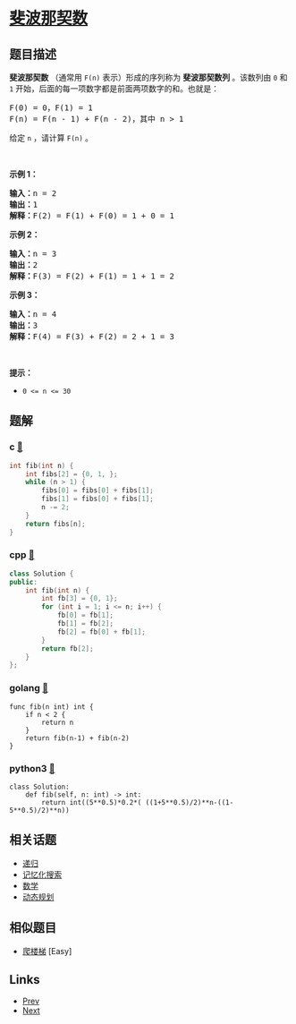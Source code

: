 
# [斐波那契数](https://leetcode-cn.com/problems/fibonacci-number)

## 题目描述

<p><strong>斐波那契数</strong>&nbsp;（通常用&nbsp;<code>F(n)</code> 表示）形成的序列称为 <strong>斐波那契数列</strong> 。该数列由&nbsp;<code>0</code> 和 <code>1</code> 开始，后面的每一项数字都是前面两项数字的和。也就是：</p>

<pre>
F(0) = 0，F(1)&nbsp;= 1
F(n) = F(n - 1) + F(n - 2)，其中 n &gt; 1
</pre>

<p>给定&nbsp;<code>n</code> ，请计算 <code>F(n)</code> 。</p>

<p>&nbsp;</p>

<p><strong>示例 1：</strong></p>

<pre>
<strong>输入：</strong>n = 2
<strong>输出：</strong>1
<strong>解释：</strong>F(2) = F(1) + F(0) = 1 + 0 = 1
</pre>

<p><strong>示例 2：</strong></p>

<pre>
<strong>输入：</strong>n = 3
<strong>输出：</strong>2
<strong>解释：</strong>F(3) = F(2) + F(1) = 1 + 1 = 2
</pre>

<p><strong>示例 3：</strong></p>

<pre>
<strong>输入：</strong>n = 4
<strong>输出：</strong>3
<strong>解释：</strong>F(4) = F(3) + F(2) = 2 + 1 = 3
</pre>

<p>&nbsp;</p>

<p><strong>提示：</strong></p>

<ul>
	<li><code>0 &lt;= n &lt;= 30</code></li>
</ul>


## 题解

### c [🔗](fibonacci-number.c) 
```c
int fib(int n) {
    int fibs[2] = {0, 1, };
    while (n > 1) {
        fibs[0] = fibs[0] + fibs[1];
        fibs[1] = fibs[0] + fibs[1];
        n -= 2;
    }
    return fibs[n]; 
}
```
### cpp [🔗](fibonacci-number.cpp) 
```cpp
class Solution {
public:
    int fib(int n) {
        int fb[3] = {0, 1};
        for (int i = 1; i <= n; i++) {
            fb[0] = fb[1];
            fb[1] = fb[2];
            fb[2] = fb[0] + fb[1];
        }
        return fb[2];
    }
};
```
### golang [🔗](fibonacci-number.go) 
```golang
func fib(n int) int {
    if n < 2 {
        return n
    }
    return fib(n-1) + fib(n-2)
}
```
### python3 [🔗](fibonacci-number.py) 
```python3
class Solution:
    def fib(self, n: int) -> int:
        return int((5**0.5)*0.2*( ((1+5**0.5)/2)**n-((1-5**0.5)/2)**n))
```


## 相关话题

- [递归](../../tags/recursion.md) 
- [记忆化搜索](../../tags/memoization.md) 
- [数学](../../tags/math.md) 
- [动态规划](../../tags/dynamic-programming.md) 


## 相似题目

- [爬楼梯](../climbing-stairs/README.md)  [Easy] 


## Links

- [Prev](../univalued-binary-tree/README.md) 
- [Next](../fixed-point/README.md) 

